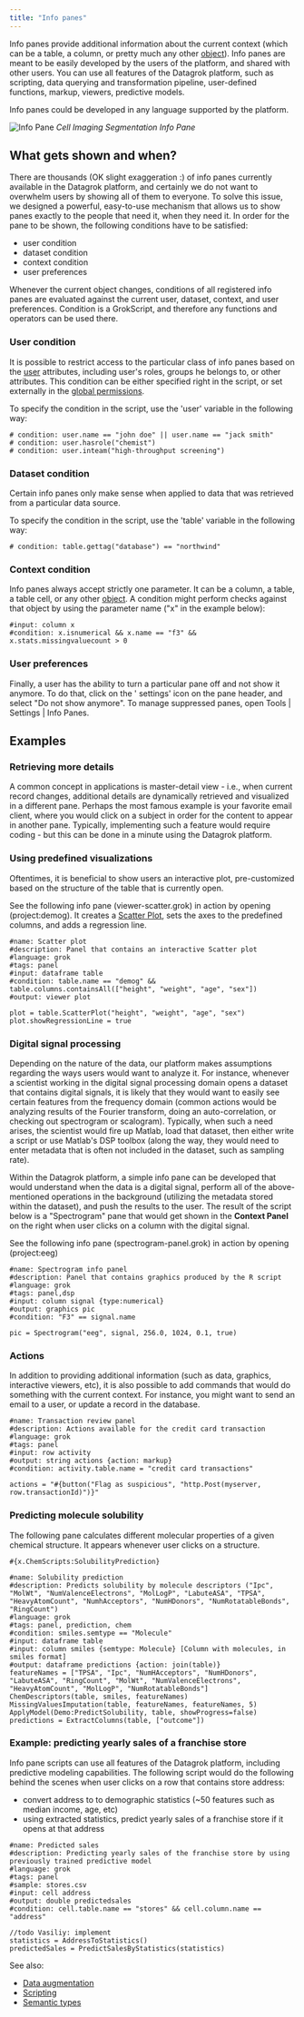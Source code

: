 ```yaml
---
title: "Info panes"
---
```


Info panes provide additional information about the current context (which can be a table, a column, or pretty much any
other [object](../../datagrok/concepts/objects.md)). Info panes are meant to be easily developed by the users of the platform, and
shared with other users. You can use all features of the Datagrok platform, such as scripting, data querying and
transformation pipeline, user-defined functions, markup, viewers, predictive models.

Info panes could be developed in any language supported by the platform.

![Info Pane](cell-imaging-segmentation.png "Cell Imaging Segmentation")
*Cell Imaging Segmentation Info Pane*

## What gets shown and when?

There are thousands (OK slight exaggeration :) of info panes currently available in the Datagrok platform, and
certainly we do not want to overwhelm users by showing all of them to everyone. To solve this issue, we designed a
powerful, easy-to-use mechanism that allows us to show panes exactly to the people that need it, when they need it. In
order for the pane to be shown, the following conditions have to be satisfied:

* user condition
* dataset condition
* context condition
* user preferences

Whenever the current object changes, conditions of all registered info panes are evaluated against the current user,
dataset, context, and user preferences. Condition is a GrokScript, and therefore any functions and operators can be used
there.

### User condition

It is possible to restrict access to the particular class of info panes based on the [user](../../govern/user.md)
attributes, including user's roles, groups he belongs to, or other attributes. This condition can be either specified
right in the script, or set externally in the [global permissions](../../govern/global-permissions.md).

To specify the condition in the script, use the 'user' variable in the following way:

```
# condition: user.name == "john doe" || user.name == "jack smith"
# condition: user.hasrole("chemist")
# condition: user.inteam("high-throughput screening")
```

### Dataset condition

Certain info panes only make sense when applied to data that was retrieved from a particular data source.

To specify the condition in the script, use the 'table' variable in the following way:

```
# condition: table.gettag("database") == "northwind"
```

### Context condition

Info panes always accept strictly one parameter. It can be a column, a table, a table cell, or any
other [object](../../datagrok/concepts/objects.md). A condition might perform checks against that object by using the parameter
name ("x" in the example below):

```
#input: column x
#condition: x.isnumerical && x.name == "f3" && x.stats.missingvaluecount > 0
```

### User preferences

Finally, a user has the ability to turn a particular pane off and not show it anymore. To do that, click on the '
settings' icon on the pane header, and select "Do not show anymore". To manage suppressed panes, open Tools | Settings
| Info Panes.

## Examples

### Retrieving more details

A common concept in applications is master-detail view - i.e., when current record changes, additional details are
dynamically retrieved and visualized in a different pane. Perhaps the most famous example is your favorite email client,
where you would click on a subject in order for the content to appear in another pane. Typically, implementing such a
feature would require coding - but this can be done in a minute using the Datagrok platform.

### Using predefined visualizations

Oftentimes, it is beneficial to show users an interactive plot, pre-customized based on the structure of the table that
is currently open.

See the following info pane (viewer-scatter.grok) in action by opening (project:demog). It creates
a [Scatter Plot](../../visualize/viewers/scatter-plot.mdx), sets the axes to the predefined columns, and adds a regression
line.

```
#name: Scatter plot
#description: Panel that contains an interactive Scatter plot
#language: grok
#tags: panel
#input: dataframe table
#condition: table.name == "demog" && table.columns.containsAll(["height", "weight", "age", "sex"])
#output: viewer plot

plot = table.ScatterPlot("height", "weight", "age", "sex")
plot.showRegressionLine = true
```

### Digital signal processing

Depending on the nature of the data, our platform makes assumptions regarding the ways users would want to analyze it.
For instance, whenever a scientist working in the digital signal processing domain opens a dataset that contains digital
signals, it is likely that they would want to easily see certain features from the frequency domain
(common actions would be analyzing results of the Fourier transform, doing an auto-correlation, or checking out
spectrogram or scalogram). Typically, when such a need arises, the scientist would fire up Matlab, load that dataset,
then either write a script or use Matlab's DSP toolbox (along the way, they would need to enter metadata that is often
not included in the dataset, such as sampling rate).

Within the Datagrok platform, a simple info pane can be developed that would understand when the data is a digital
signal, perform all of the above-mentioned operations in the background (utilizing the metadata stored within the
dataset), and push the results to the user. The result of the script below is a "Spectrogram" pane that would get shown
in the **Context Panel** on the right when user clicks on a column with the digital signal.

See the following info pane (spectrogram-panel.grok) in action by opening (project:eeg)

```
#name: Spectrogram info panel
#description: Panel that contains graphics produced by the R script
#language: grok
#tags: panel,dsp
#input: column signal {type:numerical}
#output: graphics pic
#condition: "F3" == signal.name

pic = Spectrogram("eeg", signal, 256.0, 1024, 0.1, true)
```

### Actions

In addition to providing additional information (such as data, graphics, interactive viewers, etc), it is also possible
to add commands that would do something with the current context. For instance, you might want to send an email to a
user, or update a record in the database.

```
#name: Transaction review panel
#description: Actions available for the credit card transaction
#language: grok
#tags: panel
#input: row activity
#output: string actions {action: markup}
#condition: activity.table.name = "credit card transactions"

actions = "#{button("Flag as suspicious", "http.Post(myserver, row.transactionId)")}"
```

### Predicting molecule solubility

The following pane calculates different molecular properties of a given chemical structure. It appears whenever user
clicks on a structure.

`#{x.ChemScripts:SolubilityPrediction}`

```
#name: Solubility prediction
#description: Predicts solubility by molecule descriptors ("Ipc", "MolWt", "NumValenceElectrons", "MolLogP", "LabuteASA", "TPSA", "HeavyAtomCount", "NumhAcceptors", "NumHDonors", "NumRotatableBonds", "RingCount")
#language: grok
#tags: panel, prediction, chem
#condition: smiles.semtype == "Molecule"
#input: dataframe table
#input: column smiles {semtype: Molecule} [Column with molecules, in smiles format]
#output: dataframe predictions {action: join(table)}
featureNames = ["TPSA", "Ipc", "NumHAcceptors", "NumHDonors", "LabuteASA", "RingCount", "MolWt", "NumValenceElectrons", "HeavyAtomCount", "MolLogP", "NumRotatableBonds"]
ChemDescriptors(table, smiles, featureNames)
MissingValuesImputation(table, featureNames, featureNames, 5)
ApplyModel(Demo:PredictSolubility, table, showProgress=false)
predictions = ExtractColumns(table, ["outcome"])
```

### Example: predicting yearly sales of a franchise store

Info pane scripts can use all features of the Datagrok platform, including predictive modeling capabilities. The
following script would do the following behind the scenes when user clicks on a row that contains store address:

* convert address to to demographic statistics (~50 features such as median income, age, etc)
* using extracted statistics, predict yearly sales of a franchise store if it opens at that address

```
#name: Predicted sales
#description: Predicting yearly sales of the franchise store by using previously trained predictive model
#language: grok
#tags: panel
#sample: stores.csv
#input: cell address
#output: double predictedsales
#condition: cell.table.name == "stores" && cell.column.name == "address"

//todo Vasiliy: implement
statistics = AddressToStatistics()
predictedSales = PredictSalesByStatistics(statistics)
```

See also:

* [Data augmentation](data-augmentation.md)
* [Scripting](../../compute/scripting.md)
* [Semantic types](../../catalog/semantic-types.md)
